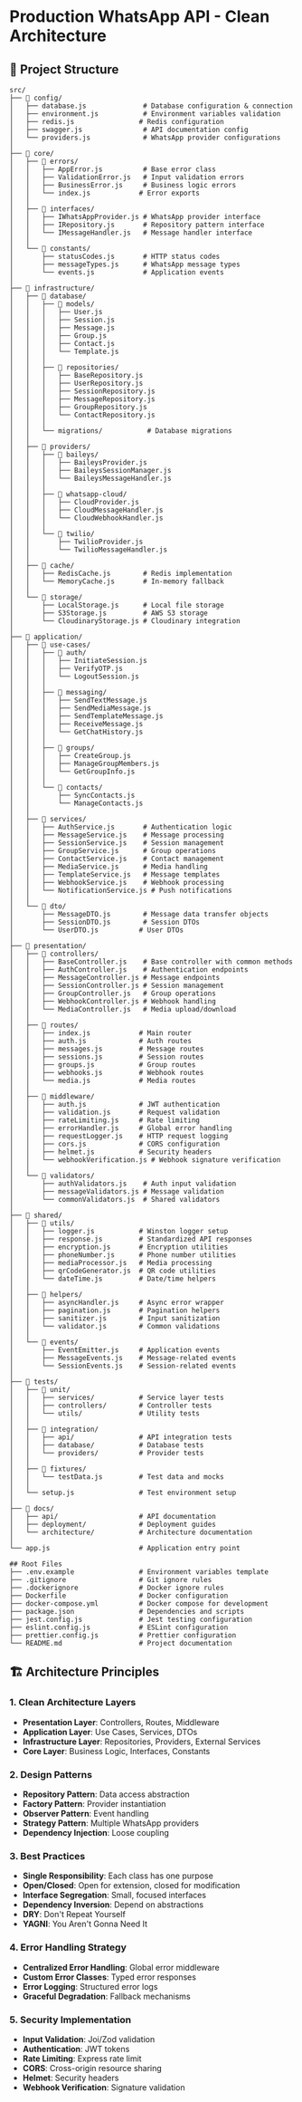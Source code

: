 # Production WhatsApp API - Clean Architecture

## 📁 Project Structure

```
src/
├── 📁 config/
│   ├── database.js              # Database configuration & connection
│   ├── environment.js           # Environment variables validation
│   ├── redis.js                # Redis configuration
│   ├── swagger.js               # API documentation config
│   └── providers.js             # WhatsApp provider configurations
│
├── 📁 core/
│   ├── 📁 errors/
│   │   ├── AppError.js          # Base error class
│   │   ├── ValidationError.js   # Input validation errors
│   │   ├── BusinessError.js     # Business logic errors
│   │   └── index.js            # Error exports
│   │
│   ├── 📁 interfaces/
│   │   ├── IWhatsAppProvider.js # WhatsApp provider interface
│   │   ├── IRepository.js       # Repository pattern interface
│   │   └── IMessageHandler.js   # Message handler interface
│   │
│   └── 📁 constants/
│       ├── statusCodes.js       # HTTP status codes
│       ├── messageTypes.js      # WhatsApp message types
│       └── events.js            # Application events
│
├── 📁 infrastructure/
│   ├── 📁 database/
│   │   ├── 📁 models/
│   │   │   ├── User.js
│   │   │   ├── Session.js
│   │   │   ├── Message.js
│   │   │   ├── Group.js
│   │   │   ├── Contact.js
│   │   │   └── Template.js
│   │   │
│   │   ├── 📁 repositories/
│   │   │   ├── BaseRepository.js
│   │   │   ├── UserRepository.js
│   │   │   ├── SessionRepository.js
│   │   │   ├── MessageRepository.js
│   │   │   ├── GroupRepository.js
│   │   │   └── ContactRepository.js
│   │   │
│   │   └── migrations/           # Database migrations
│   │
│   ├── 📁 providers/
│   │   ├── 📁 baileys/
│   │   │   ├── BaileysProvider.js
│   │   │   ├── BaileysSessionManager.js
│   │   │   └── BaileysMessageHandler.js
│   │   │
│   │   ├── 📁 whatsapp-cloud/
│   │   │   ├── CloudProvider.js
│   │   │   ├── CloudMessageHandler.js
│   │   │   └── CloudWebhookHandler.js
│   │   │
│   │   └── 📁 twilio/
│   │       ├── TwilioProvider.js
│   │       └── TwilioMessageHandler.js
│   │
│   ├── 📁 cache/
│   │   ├── RedisCache.js        # Redis implementation
│   │   └── MemoryCache.js       # In-memory fallback
│   │
│   └── 📁 storage/
│       ├── LocalStorage.js      # Local file storage
│       ├── S3Storage.js         # AWS S3 storage
│       └── CloudinaryStorage.js # Cloudinary integration
│
├── 📁 application/
│   ├── 📁 use-cases/
│   │   ├── 📁 auth/
│   │   │   ├── InitiateSession.js
│   │   │   ├── VerifyOTP.js
│   │   │   └── LogoutSession.js
│   │   │
│   │   ├── 📁 messaging/
│   │   │   ├── SendTextMessage.js
│   │   │   ├── SendMediaMessage.js
│   │   │   ├── SendTemplateMessage.js
│   │   │   ├── ReceiveMessage.js
│   │   │   └── GetChatHistory.js
│   │   │
│   │   ├── 📁 groups/
│   │   │   ├── CreateGroup.js
│   │   │   ├── ManageGroupMembers.js
│   │   │   └── GetGroupInfo.js
│   │   │
│   │   └── 📁 contacts/
│   │       ├── SyncContacts.js
│   │       └── ManageContacts.js
│   │
│   ├── 📁 services/
│   │   ├── AuthService.js       # Authentication logic
│   │   ├── MessageService.js    # Message processing
│   │   ├── SessionService.js    # Session management
│   │   ├── GroupService.js      # Group operations
│   │   ├── ContactService.js    # Contact management
│   │   ├── MediaService.js      # Media handling
│   │   ├── TemplateService.js   # Message templates
│   │   ├── WebhookService.js    # Webhook processing
│   │   └── NotificationService.js # Push notifications
│   │
│   └── 📁 dto/
│       ├── MessageDTO.js        # Message data transfer objects
│       ├── SessionDTO.js        # Session DTOs
│       └── UserDTO.js          # User DTOs
│
├── 📁 presentation/
│   ├── 📁 controllers/
│   │   ├── BaseController.js    # Base controller with common methods
│   │   ├── AuthController.js    # Authentication endpoints
│   │   ├── MessageController.js # Message endpoints
│   │   ├── SessionController.js # Session management
│   │   ├── GroupController.js   # Group operations
│   │   ├── WebhookController.js # Webhook handling
│   │   └── MediaController.js   # Media upload/download
│   │
│   ├── 📁 routes/
│   │   ├── index.js            # Main router
│   │   ├── auth.js             # Auth routes
│   │   ├── messages.js         # Message routes
│   │   ├── sessions.js         # Session routes
│   │   ├── groups.js           # Group routes
│   │   ├── webhooks.js         # Webhook routes
│   │   └── media.js            # Media routes
│   │
│   ├── 📁 middleware/
│   │   ├── auth.js             # JWT authentication
│   │   ├── validation.js       # Request validation
│   │   ├── rateLimiting.js     # Rate limiting
│   │   ├── errorHandler.js     # Global error handling
│   │   ├── requestLogger.js    # HTTP request logging
│   │   ├── cors.js             # CORS configuration
│   │   ├── helmet.js           # Security headers
│   │   └── webhookVerification.js # Webhook signature verification
│   │
│   └── 📁 validators/
│       ├── authValidators.js    # Auth input validation
│       ├── messageValidators.js # Message validation
│       └── commonValidators.js  # Shared validators
│
├── 📁 shared/
│   ├── 📁 utils/
│   │   ├── logger.js           # Winston logger setup
│   │   ├── response.js         # Standardized API responses
│   │   ├── encryption.js       # Encryption utilities
│   │   ├── phoneNumber.js      # Phone number utilities
│   │   ├── mediaProcessor.js   # Media processing
│   │   ├── qrCodeGenerator.js  # QR code utilities
│   │   └── dateTime.js         # Date/time helpers
│   │
│   ├── 📁 helpers/
│   │   ├── asyncHandler.js     # Async error wrapper
│   │   ├── pagination.js       # Pagination helpers
│   │   ├── sanitizer.js        # Input sanitization
│   │   └── validator.js        # Common validations
│   │
│   └── 📁 events/
│       ├── EventEmitter.js     # Application events
│       ├── MessageEvents.js    # Message-related events
│       └── SessionEvents.js    # Session-related events
│
├── 📁 tests/
│   ├── 📁 unit/
│   │   ├── services/           # Service layer tests
│   │   ├── controllers/        # Controller tests
│   │   └── utils/              # Utility tests
│   │
│   ├── 📁 integration/
│   │   ├── api/                # API integration tests
│   │   ├── database/           # Database tests
│   │   └── providers/          # Provider tests
│   │
│   ├── 📁 fixtures/
│   │   └── testData.js         # Test data and mocks
│   │
│   └── setup.js                # Test environment setup
│
├── 📁 docs/
│   ├── api/                    # API documentation
│   ├── deployment/             # Deployment guides
│   └── architecture/           # Architecture documentation
│
└── app.js                      # Application entry point

## Root Files
├── .env.example                # Environment variables template
├── .gitignore                  # Git ignore rules
├── .dockerignore               # Docker ignore rules
├── Dockerfile                  # Docker configuration
├── docker-compose.yml          # Docker compose for development
├── package.json                # Dependencies and scripts
├── jest.config.js              # Jest testing configuration
├── eslint.config.js            # ESLint configuration
├── prettier.config.js          # Prettier configuration
└── README.md                   # Project documentation
```

## 🏗️ Architecture Principles

### 1. **Clean Architecture Layers**
- **Presentation Layer**: Controllers, Routes, Middleware
- **Application Layer**: Use Cases, Services, DTOs
- **Infrastructure Layer**: Repositories, Providers, External Services
- **Core Layer**: Business Logic, Interfaces, Constants

### 2. **Design Patterns**
- **Repository Pattern**: Data access abstraction
- **Factory Pattern**: Provider instantiation
- **Observer Pattern**: Event handling
- **Strategy Pattern**: Multiple WhatsApp providers
- **Dependency Injection**: Loose coupling

### 3. **Best Practices**
- **Single Responsibility**: Each class has one purpose
- **Open/Closed**: Open for extension, closed for modification
- **Interface Segregation**: Small, focused interfaces
- **Dependency Inversion**: Depend on abstractions
- **DRY**: Don't Repeat Yourself
- **YAGNI**: You Aren't Gonna Need It

### 4. **Error Handling Strategy**
- **Centralized Error Handling**: Global error middleware
- **Custom Error Classes**: Typed error responses
- **Error Logging**: Structured error logs
- **Graceful Degradation**: Fallback mechanisms

### 5. **Security Implementation**
- **Input Validation**: Joi/Zod validation
- **Authentication**: JWT tokens
- **Rate Limiting**: Express rate limit
- **CORS**: Cross-origin resource sharing
- **Helmet**: Security headers
- **Webhook Verification**: Signature validation
